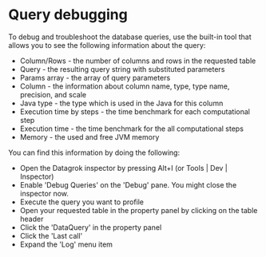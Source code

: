 <!-- TITLE: Query debugging -->
<!-- SUBTITLE: -->

# Query debugging

To debug and troubleshoot the database queries, use the built-in tool
that allows you to see the following information about the query:

- Column/Rows - the number of columns and rows in the requested table
- Query - the resulting query string with substituted parameters
- Params array - the array of query parameters
- Column - the information about column name, type, type name, precision, and scale
- Java type - the type which is used in the Java for this column
- Execution time by steps - the time benchmark for each computational step
- Execution time - the time benchmark for the all computational steps
- Memory - the used and free JVM memory

You can find this information by doing the following:

- Open the Datagrok inspector by pressing Alt+I (or Tools | Dev | Inspector)
- Enable 'Debug Queries' on the 'Debug' pane. You might close the inspector now.
- Execute the query you want to profile
- Open your requested table in the property panel by clicking on the table header
- Click the 'DataQuery' in the property panel
- Click the 'Last call'
- Expand the 'Log' menu item
